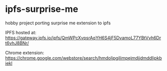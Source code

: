 # ipfs-surprise-me
hobby project porting surprise me extension to ipfs


IPFS hosted at:
https://gateway.ipfs.io/ipfs/QmWPcXvpsrAqYH6S4jF5DvamoL77YBtVvh6Drt6vhJ8BNr/

Chrome extension:
https://chrome.google.com/webstore/search/hmdoljpgilimpejmdjjdmddlipkbiekl
